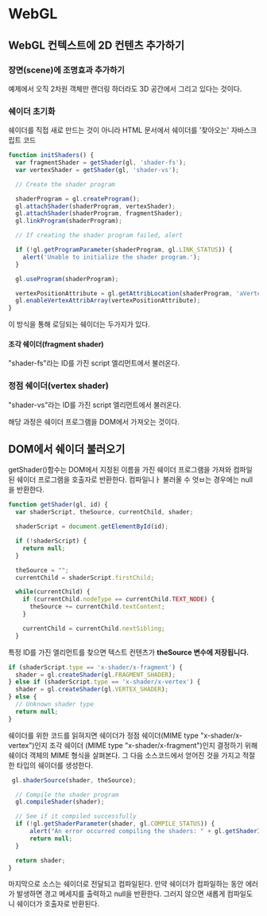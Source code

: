 # WebGL

## WebGL 컨텍스트에 2D 컨텐츠 추가하기

### 장면(scene)에 조명효과 추가하기

예제에서 오직 2차원 객체만 랜더링 하더라도 3D 공간에서 그리고 있다는 것이다.

### 쉐이더 초기화

쉐이더를 직접 새로 만드는 것이 아니라 HTML 문서에서 쉐이더를 '찾아오는' 자바스크립트 코드

```js
function initShaders() {
  var fragmentShader = getShader(gl, 'shader-fs');
  var vertexShader = getShader(gl, 'shader-vs');

  // Create the shader program

  shaderProgram = gl.createProgram();
  gl.attachShader(shaderProgram, vertexShader);
  gl.attachShader(shaderProgram, fragmentShader);
  gl.linkProgram(shaderProgram);

  // If creating the shader program failed, alert

  if (!gl.getProgramParameter(shaderProgram, gl.LINK_STATUS)) {
    alert('Unable to initialize the shader program.');
  }

  gl.useProgram(shaderProgram);

  vertexPositionAttribute = gl.getAttribLocation(shaderProgram, 'aVertexPosition');
  gl.enableVertexAttribArray(vertexPositionAttribute);
}
```

이 방식을 통해 로딩되는 쉐이더는 두가지가 있다.

#### 조각 쉐이더(fragment shader)

"shader-fs"라는 ID를 가진 script 엘리먼트에서 불러온다.

### 정점 쉐이더(vertex shader)

"shader-vs"라는 ID를 가진 script 엘리먼트에서 불러온다.

해당 과정은 쉐이더 프로그램을 DOM에서 가져오는 것이다.

## DOM에서 쉐이더 불러오기

getShader()함수는 DOM에서 지정된 이름을 가진 쉐이더 프로그램을 가져와 컴파일된 쉐이더 프로그램을 호출자로 반환한다. 컴파일니ㅏ 불러올 수 엇ㅂ는 경우에는 null을 반환한다.

```js
function getShader(gl, id) {
  var shaderScript, theSource, currentChild, shader;

  shaderScript = document.getElementById(id);

  if (!shaderScript) {
    return null;
  }

  theSource = "";
  currentChild = shaderScript.firstChild;

  while(currentChild) {
    if (currentChild.nodeType == currentChild.TEXT_NODE) {
      theSource += currentChild.textContent;
    }

    currentChild = currentChild.nextSibling;
  }
```

특정 ID를 가진 엘리먼트를 찾으면 텍스트 컨텐츠가 **theSource 변수에 저장됩니다.**

```js
if (shaderScript.type == 'x-shader/x-fragment') {
  shader = gl.createShader(gl.FRAGMENT_SHADER);
} else if (shaderScript.type == 'x-shader/x-vertex') {
  shader = gl.createShader(gl.VERTEX_SHADER);
} else {
  // Unknown shader type
  return null;
}
```

쉐이더를 위한 코드를 읽혀지면 쉐이더가 정점 쉐이더(MIME type "x-shader/x-vertex")인지 조각 쉐이더 (MIME type "x-shader/x-fragment")인지 결정하기 위해 쉐이더 객체의 MIME 형식을 살펴본다. 그 다음 소스코드에서 얻어진 것을 가지고 적절한 타입의 쉐이더를 생성한다.

```js
 gl.shaderSource(shader, theSource);

  // Compile the shader program
  gl.compileShader(shader);

  // See if it compiled successfully
  if (!gl.getShaderParameter(shader, gl.COMPILE_STATUS)) {
      alert("An error occurred compiling the shaders: " + gl.getShaderInfoLog(shader));
      return null;
  }

  return shader;
}
```

마지막으로 소스는 쉐이더로 전달되고 컴파일된다. 만약 쉐이더가 컴파일하는 동안 에러가 발생하면 경고 메세지를 출력하고 null을 반환한다. 그러지 않으면 새롭게 컴파일도니 쉐이더가 호출자로 반환된다.
